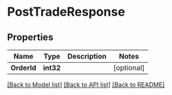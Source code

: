 # PostTradeResponse

## Properties

Name | Type | Description | Notes
------------ | ------------- | ------------- | -------------
**OrderId** | **int32** |  | [optional] 

[[Back to Model list]](../README.md#documentation-for-models) [[Back to API list]](../README.md#documentation-for-api-endpoints) [[Back to README]](../README.md)


